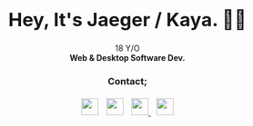 ### <center><h1 align="center">Hey, It's Jaeger / Kaya. 👋🏻</h1></center>
<div align="center">18 Y/O<br> <strong>Web & Desktop Software Dev.</strong></div>
<h3 align="center">Contact;</h3>
<div align="center" style="margin-top:20px;"><a href="https://twitter.com/7AEGER_" target="_blank"><img src="https://img.icons8.com/android/104/26e07f/twitter.png"  width="30" height="30"/></a> <a href="https://stackoverflow.com/users/14098917/jaeger-dvlp" target="_blank"><img src="https://img.icons8.com/metro/104/26e07f/stackoverflow.png" style="margin-left:10px;"  width="30" height="30"/></a> <a href="https://discordapp.com/users/683438536854470718/" target="_blank"> <img src="https://img.icons8.com/material/144/26e07f/discord-logo--v1.png"  style="margin-left:10px;"  width="30" height="30"/> <a href="https://www.linkedin.com/in/kaya-b30b17178/" target="_blank"> <img src="https://img.icons8.com/android/144/26e07f/linkedin.png"  style="margin-left:10px;"  width="30" height="30"/> </a> </div>

